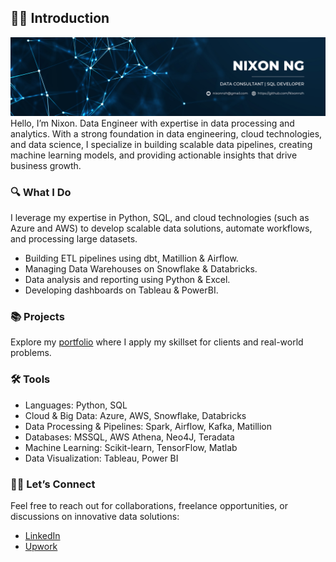 ## 🙋‍♂️ Introduction

<!--
**Nixonnzh/Nixonnzh** is a ✨ _special_ ✨ repository because its `README.md` (this file) appears on your GitHub profile.

Here are some ideas to get you started:

- 🔭 I’m currently working on ...
- 🌱 I’m currently learning ...
- 👯 I’m looking to collaborate on ...
- 🤔 I’m looking for help with ...
- 💬 Ask me about ...
- 📫 How to reach me: ...
- 😄 Pronouns: ...
- ⚡ Fun fact: ...
-->
![alt text](https://github.com/Nixonnzh/Nixonnzh/blob/main/Blue%20and%20White%20Simple%20Designer%20LinkedIn%20Banner%20(1).png)
Hello, I’m Nixon. Data Engineer with expertise in data processing and analytics. With a strong foundation in data engineering, cloud technologies, and data science, I specialize in building scalable data pipelines, creating machine learning models, and providing actionable insights that drive business growth.

### 🔍 What I Do
I leverage my expertise in Python, SQL, and cloud technologies (such as Azure and AWS) to develop scalable data solutions, automate workflows, and processing large datasets.
* Building ETL pipelines using dbt, Matillion & Airflow.
* Managing Data Warehouses on Snowflake & Databricks.
* Data analysis and reporting using Python & Excel.
* Developing dashboards on Tableau & PowerBI.

### 📚 Projects
Explore my [portfolio](https://github.com/Nixonnzh/Portfolio-Guide) where I apply my skillset for clients and real-world problems.

### 🛠️ Tools
* Languages: Python, SQL
* Cloud & Big Data: Azure, AWS, Snowflake, Databricks
* Data Processing & Pipelines: Spark, Airflow, Kafka, Matillion
* Databases: MSSQL, AWS Athena, Neo4J, Teradata
* Machine Learning: Scikit-learn, TensorFlow, Matlab
* Data Visualization: Tableau, Power BI

### 👋🏻 Let’s Connect
Feel free to reach out for collaborations, freelance opportunities, or discussions on innovative data solutions:
* [LinkedIn](https://www.linkedin.com/in/nixonnzh/)
* [Upwork](https://www.upwork.com/freelancers/~01071cf8535bd53880)
